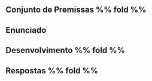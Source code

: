 ## Conjunto de Premissas %% fold %%

## Enunciado

## Desenvolvimento %% fold %%

## Respostas %% fold %%